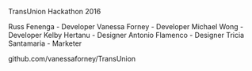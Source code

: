 TransUnion Hackathon 2016

Russ Fenenga - Developer
Vanessa Forney - Developer
Michael Wong - Developer
Kelby Hertanu - Designer
Antonio Flamenco - Designer
Tricia Santamaria - Marketer

github.com/vanessaforney/TransUnion
